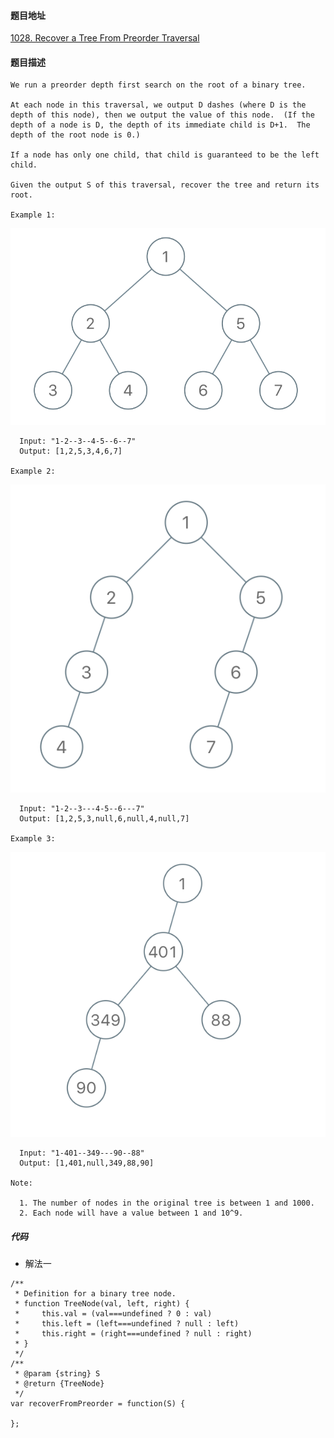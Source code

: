 #### 题目地址
[1028. Recover a Tree From Preorder Traversal](https://leetcode.com/problems/recover-a-tree-from-preorder-traversal/)
#### 题目描述
```
We run a preorder depth first search on the root of a binary tree.

At each node in this traversal, we output D dashes (where D is the depth of this node), then we output the value of this node.  (If the depth of a node is D, the depth of its immediate child is D+1.  The depth of the root node is 0.)

If a node has only one child, that child is guaranteed to be the left child.

Given the output S of this traversal, recover the tree and return its root.

Example 1:
```
![1](../../assets/tree/2020-10-30/hard_1.png)
```
  Input: "1-2--3--4-5--6--7"
  Output: [1,2,5,3,4,6,7]

Example 2:
```
![1](../../assets/tree/2020-10-30/hard_2.png)
```
  Input: "1-2--3---4-5--6---7"
  Output: [1,2,5,3,null,6,null,4,null,7]

Example 3:
```
![1](../../assets/tree/2020-10-30/hard_3.png)
```
  Input: "1-401--349---90--88"
  Output: [1,401,null,349,88,90]

Note:

  1. The number of nodes in the original tree is between 1 and 1000.
  2. Each node will have a value between 1 and 10^9.
```

##### 代码

- 解法一
```
/**
 * Definition for a binary tree node.
 * function TreeNode(val, left, right) {
 *     this.val = (val===undefined ? 0 : val)
 *     this.left = (left===undefined ? null : left)
 *     this.right = (right===undefined ? null : right)
 * }
 */
/**
 * @param {string} S
 * @return {TreeNode}
 */
var recoverFromPreorder = function(S) {
    
};
```
